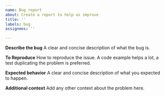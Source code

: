 ```yaml
---
name: Bug report
about: Create a report to help us improve
title: ''
labels: bug
assignees: ''

---
```


**Describe the bug**
A clear and concise description of what the bug is.

**To Reproduce**
How to reproduce the issue. A code example helps a lot, a test duplicating the problem is preferred.

**Expected behavior**
A clear and concise description of what you expected to happen.


**Additional context**
Add any other context about the problem here.
